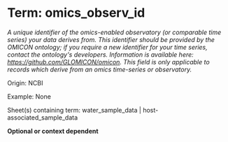 # Term: omics_observ_id

*A unique identifier of the omics-enabled observatory (or comparable time series) your data derives from. This identifier should be provided by the OMICON ontology; if you require a new identifier for your time series, contact the ontology's developers. Information is available here: https://github.com/GLOMICON/omicon. This field is only applicable to records which derive from an omics time-series or observatory.*

Origin: NCBI

Example: None

Sheet(s) containing term: water_sample_data | host-associated_sample_data

**Optional or context dependent**